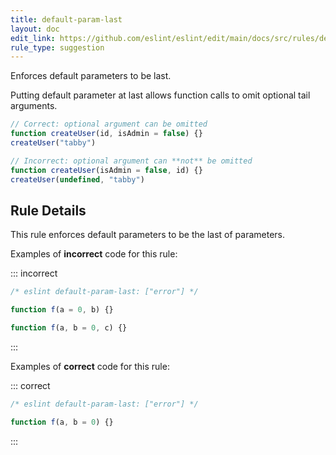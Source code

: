 ```yaml
---
title: default-param-last
layout: doc
edit_link: https://github.com/eslint/eslint/edit/main/docs/src/rules/default-param-last.md
rule_type: suggestion
---
```


Enforces default parameters to be last.

Putting default parameter at last allows function calls to omit optional tail arguments.

```js
// Correct: optional argument can be omitted
function createUser(id, isAdmin = false) {}
createUser("tabby")

// Incorrect: optional argument can **not** be omitted
function createUser(isAdmin = false, id) {}
createUser(undefined, "tabby")
```

## Rule Details

This rule enforces default parameters to be the last of parameters.

Examples of **incorrect** code for this rule:

::: incorrect

```js
/* eslint default-param-last: ["error"] */

function f(a = 0, b) {}

function f(a, b = 0, c) {}
```

:::

Examples of **correct** code for this rule:

::: correct

```js
/* eslint default-param-last: ["error"] */

function f(a, b = 0) {}
```

:::
